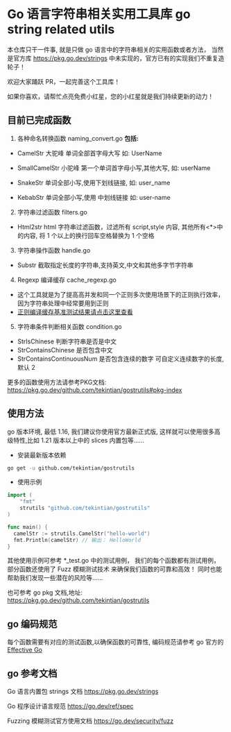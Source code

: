 # Go 语言字符串相关实用工具库 go string related utils

本仓库只干一件事, 就是只做 go 语言中的字符串相关的实用函数或者方法， 当然是官方库 https://pkg.go.dev/strings 中未实现的，官方已有的实现我们不重复造轮子！

欢迎大家踊跃 PR，一起完善这个工具库！

如果你喜欢，请帮忙点亮免费小红星，您的小红星就是我们持续更新的动力！

## 目前已完成函数

1. 各种命名转换函数 naming_convert.go
   **包括:**

- CamelStr 大驼峰 单词全部首字母大写 如: UserName

- SmallCamelStr 小驼峰 第一个单词首字母小写,其他大写, 如: userName

- SnakeStr 单词全部小写,使用下划线链接, 如: user_name

- KebabStr 单词全部小写,使用 中划线链接 如: user-name

2. 字符串过滤函数 filters.go

- Html2str html 字符串过滤函数，过滤所有 script,style 内容, 其他所有<\*>中的内容, 将 1 个以上的换行回车空格替换为 1 个空格

3. 字符串操作函数 handle.go

- Substr 截取指定长度的字符串,支持英文,中文和其他多字节字符串

4.  Regexp 编译缓存 cache_regexp.go

- 这个工具就是为了提高高并发和同一个正则多次使用场景下的正则执行效率，因为字符串处理中经常要用到正则
- [正则编译缓存基准测试结果请点击这里查看](docs/regexp_cache_benchmark.md)

5. 字符串条件判断相关函数 condition.go

- StrIsChinese 判断字符串是否是中文
- StrContainsChinese 是否包含中文
- StrContainsContinuousNum 是否包含连续的数字 可自定义连续数字的长度,默认 2


更多的函数使用方法请参考PKG文档: https://pkg.go.dev/github.com/tekintian/gostrutils#pkg-index


## 使用方法

go 版本环境, 最低 1.16, 我们建议你使用官方最新正式版, 这样就可以使用很多高级特性,比如 1.21 版本以上中的 slices 内置包等......

- 安装最新版本依赖

```sh
go get -u github.com/tekintian/gostrutils
```

- 使用示例

```go
import (
	"fmt"
	strutils "github.com/tekintian/gostrutils"
)

func main() {
  camelStr := strutils.CamelStr("hello-world")
  fmt.Println(camelStr) // 输出： HelloWorld
}

```

其他使用示例可参考 \*\_test.go 中的测试用例， 我们的每个函数都有测试用例， 部分函数还使用了 Fuzz 模糊测试技术 来确保我们函数的可靠和高效！ 同时也能帮助我们发现一些潜在的风险等......

也可参考 go pkg 文档,地址: https://pkg.go.dev/github.com/tekintian/gostrutils

## go 编码规范

每个函数需要有对应的测试函数,以确保函数的可靠性, 编码规范请参考 go 官方的 [Effective Go](https://go.dev/doc/effective_go.html)

## go 参考文档

Go 语言内置包 strings 文档 https://pkg.go.dev/strings

Go 程序设计语言规范 https://go.dev/ref/spec

Fuzzing 模糊测试官方使用文档 https://go.dev/security/fuzz


